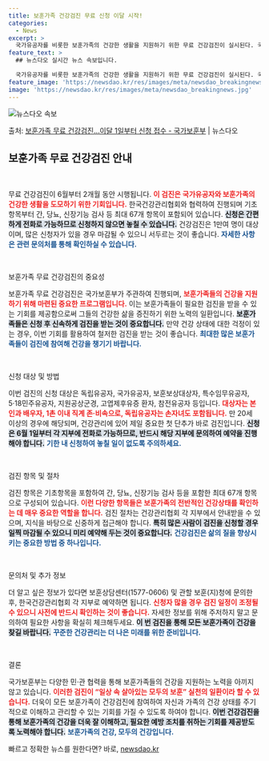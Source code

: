 ```yaml
---
title: 보훈가족 건강검진 무료 신청 이달 시작!
categories:
  - News
excerpt: >
  국가유공자를 비롯한 보훈가족의 건강한 생활을 지원하기 위한 무료 건강검진이 실시된다. 국가보훈부는 한국건강관…
feature_text: >
  ## 뉴스다오 실시간 뉴스 속보입니다.

  국가유공자를 비롯한 보훈가족의 건강한 생활을 지원하기 위한 무료 건강검진이 실시된다. 국가보훈부는 한국건강관…
feature_image: 'https://newsdao.kr/res/images/meta/newsdao_breakingnews.jpg'
image: 'https://newsdao.kr/res/images/meta/newsdao_breakingnews.jpg'
---
```


![뉴스다오 속보](https://newsdao.kr/res/images/meta/newsdao_breakingnews.jpg)

<p>출처: <a href="https://newsdao.kr/3715" rel="dofollow">보훈가족 무료 건강검진…이달 1일부터 신청 접수 - 국가보훈부</a> | 뉴스다오</p>

<h2 data-ke-size="size26">보훈가족 무료 건강검진 안내</h2>

<p data-ke-size="size16">&nbsp;</p>

무료 건강검진이 6월부터 2개월 동안 시행됩니다. <b><span style="color: #ee2323;">이 검진은 국가유공자와 보훈가족의 건강한 생활을 도모하기 위한 기회입니다.</span></b> 한국건강관리협회와 협력하여 진행되며 기초 항목부터 간, 당뇨, 신장기능 검사 등 최대 67개 항목이 포함되어 있습니다. <b><span style="background-color: #21538527;">신청은 간편하게 전화로 가능하므로 신청하지 않으면 놓칠 수 있습니다.</span></b> 건강검진은 1만여 명이 대상이며, 많은 신청자가 있을 경우 마감될 수 있으니 서두르는 것이 좋습니다. <b><span style="color: #1a5490;">자세한 사항은 관련 문의처를 통해 확인하실 수 있습니다.</span></b>

<p data-ke-size="size16">&nbsp;</p>

보훈가족 무료 건강검진의 중요성

보훈가족 무료 건강검진은 국가보훈부가 주관하여 진행되며, <b><span style="color: #ee2323;">보훈가족들의 건강을 지원하기 위해 마련된 중요한 프로그램입니다.</span></b> 이는 보훈가족들이 필요한 검진을 받을 수 있는 기회를 제공함으로써 그들의 건강한 삶을 증진하기 위한 노력의 일환입니다. <b><span style="background-color: #21538527;">보훈가족들은 신청 후 신속하게 검진을 받는 것이 중요합니다.</span></b> 만약 건강 상태에 대한 걱정이 있는 경우, 이번 기회를 활용하여 철저한 검진을 받는 것이 좋습니다. <b><span style="color: #1a5490;">최대한 많은 보훈가족들이 검진에 참여해 건강을 챙기기 바랍니다.</span></b>

<p data-ke-size="size16">&nbsp;</p>

신청 대상 및 방법

이번 검진의 신청 대상은 독립유공자, 국가유공자, 보훈보상대상자, 특수임무유공자, 5·18민주유공자, 지원공상군경, 고엽제후유증 환자, 참전유공자 등입니다. <b><span style="color: #ee2323;">대상자는 본인과 배우자, 1촌 이내 직계 존·비속으로, 독립유공자는 손자녀도 포함됩니다.</span></b> 만 20세 이상의 경우에 해당되며, 건강관리에 있어 제일 중요한 첫 단추가 바로 검진입니다. <b><span style="background-color: #21538527;">신청은 6월 1일부터 각 지부에 전화로 가능하므로, 반드시 해당 지부에 문의하여 예약을 진행해야 합니다.</span></b> <b><span style="color: #1a5490;">기한 내 신청하여 놓칠 일이 없도록 주의하세요.</span></b>

<p data-ke-size="size16">&nbsp;</p>

검진 항목 및 절차

검진 항목은 기초항목을 포함하여 간, 당뇨, 신장기능 검사 등을 포함한 최대 67개 항목으로 구성되어 있습니다. <b><span style="color: #ee2323;">이런 다양한 항목들은 보훈가족의 전반적인 건강상태를 확인하는 데 매우 중요한 역할을 합니다.</span></b> 검진 절차는 건강관리협회 각 지부에서 안내받을 수 있으며, 지식을 바탕으로 신중하게 접근해야 합니다. <b><span style="background-color: #21538527;">특히 많은 사람이 검진을 신청할 경우 일찍 마감될 수 있으니 미리 예약해 두는 것이 중요합니다.</span></b> <b><span style="color: #1a5490;">건강검진은 삶의 질을 향상시키는 중요한 방법 중 하나입니다.</span></b>

<p data-ke-size="size16">&nbsp;</p>

문의처 및 추가 정보

더 알고 싶은 정보가 있다면 보훈상담센터(1577-0606) 및 관할 보훈(지)청에 문의한 후, 한국건강관리협회 각 지부로 예약하면 됩니다. <b><span style="color: #ee2323;">신청자 많을 경우 검진 일정이 조정될 수 있으니 사전에 반드시 확인하는 것이 좋습니다.</span></b> 자세한 정보를 위해 주저하지 말고 문의하여 필요한 사항을 확실히 체크해두세요. <b><span style="background-color: #21538527;">이 번 검진을 통해 모든 보훈가족이 건강을 찾길 바랍니다.</span></b> <b><span style="color: #1a5490;">꾸준한 건강관리는 더 나은 미래를 위한 준비입니다.</span></b>

<p data-ke-size="size16">&nbsp;</p>

결론

국가보훈부는 다양한 민·관 협력을 통해 보훈가족들의 건강을 지원하는 노력을 아끼지 않고 있습니다. <b><span style="color: #ee2323;">이러한 검진이 “일상 속 살아있는 모두의 보훈” 실천의 일환이라 할 수 있습니다.</span></b> 더욱이 모든 보훈가족이 건강검진에 참여하여 자신과 가족의 건강 상태를 주기적으로 이해하고 관리할 수 있는 기회를 가질 수 있도록 하여야 합니다. <b><span style="background-color: #21538527;">이번 건강검진을 통해 보훈가족의 건강을 더욱 잘 이해하고, 필요한 예방 조치를 취하는 기회를 제공받도록 노력해야 합니다.</span></b> <b><span style="color: #1a5490;">보훈가족의 건강, 모두의 건강입니다.</span></b> 

빠르고 정확한 뉴스를 원한다면? 바로, <a href="https://newsdao.kr" rel="dofollow">newsdao.kr</a>


